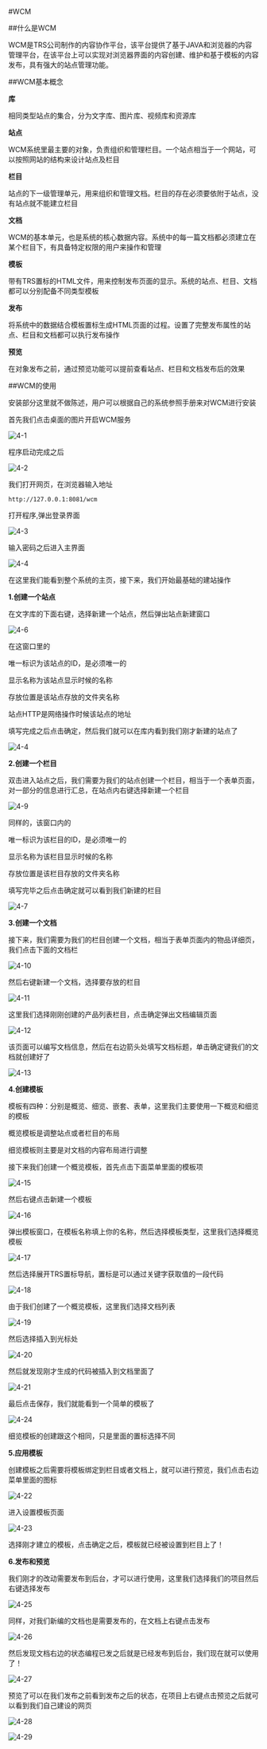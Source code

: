 #WCM

##什么是WCM

   WCM是TRS公司制作的内容协作平台，该平台提供了基于JAVA和浏览器的内容管理平台，在该平台上可以实现对浏览器界面的内容创建、维护和基于模板的内容发布，具有强大的站点管理功能。

##WCM基本概念

   **库**

   相同类型站点的集合，分为文字库、图片库、视频库和资源库

   **站点**

   WCM系统里最主要的对象，负责组织和管理栏目。一个站点相当于一个网站，可以按照网站的结构来设计站点及栏目

   **栏目**

   站点的下一级管理单元，用来组织和管理文档。栏目的存在必须要依附于站点，没有站点就不能建立栏目

   **文档**
   
   WCM的基本单元，也是系统的核心数据内容。系统中的每一篇文档都必须建立在某个栏目下，有具备特定权限的用户来操作和管理

   **模板**
   
   带有TRS置标的HTML文件，用来控制发布页面的显示。系统的站点、栏目、文档都可以分别配备不同类型模板

   **发布**

   将系统中的数据结合模板置标生成HTML页面的过程。设置了完整发布属性的站点、栏目和文档都可以执行发布操作

   **预览**

   在对象发布之前，通过预览功能可以提前查看站点、栏目和文档发布后的效果

##WCM的使用

   安装部分这里就不做陈述，用户可以根据自己的系统参照手册来对WCM进行安装

   首先我们点击桌面的图片开启WCM服务

   ![4-1](./pics/4-1.png)

   程序启动完成之后

   ![4-2](./pics/4-2.png)

   我们打开网页，在浏览器输入地址
	
	http://127.0.0.1:8081/wcm

   打开程序,弹出登录界面

   ![4-3](./pics/4-3.png)

   输入密码之后进入主界面

   ![4-4](./pics/4-4.png)
   
   在这里我们能看到整个系统的主页，接下来，我们开始最基础的建站操作

   **1.创建一个站点**

   在文字库的下面右键，选择新建一个站点，然后弹出站点新建窗口

   ![4-6](./pics/4-6.png)

   在这窗口里的

   唯一标识为该站点的ID，是必须唯一的
   
   显示名称为该站点显示时候的名称

   存放位置是该站点存放的文件夹名称

   站点HTTP是网络操作时候该站点的地址

   填写完成之后点击确定，然后我们就可以在库内看到我们刚才新建的站点了

   ![4-4](./pics/4-14.png)

   **2.创建一个栏目**
   
   双击进入站点之后，我们需要为我们的站点创建一个栏目，相当于一个表单页面，对一部分的信息进行汇总，在站点内右键选择新建一个栏目

   ![4-9](./pics/4-9.png)

   同样的，该窗口内的

   唯一标识为该栏目的ID，是必须唯一的
   
   显示名称为该栏目显示时候的名称

   存放位置是该栏目存放的文件夹名称

   填写完毕之后点击确定就可以看到我们新建的栏目

   ![4-7](./pics/4-7.png)

   **3.创建一个文档**
   
   接下来，我们需要为我们的栏目创建一个文档，相当于表单页面内的物品详细页，我们点击下面的文档栏

   ![4-10](./pics/4-10.png)
 
   然后右键新建一个文档，选择要存放的栏目

   ![4-11](./pics/4-11.png)

   这里我们选择刚刚创建的产品列表栏目，点击确定弹出文档编辑页面

   ![4-12](./pics/4-12.png)

   该页面可以编写文档信息，然后在右边箭头处填写文档标题，单击确定键我们的文档就创建好了

   ![4-13](./pics/4-13.png)

   **4.创建模板**

   模板有四种：分别是概览、细览、嵌套、表单，这里我们主要使用一下概览和细览的模板

   概览模板是调整站点或者栏目的布局

   细览模板则主要是对文档的内容布局进行调整

   接下来我们创建一个概览模板，首先点击下面菜单里面的模板项

   ![4-15](./pics/4-15.png)

   然后右键点击新建一个模板

   ![4-16](./pics/4-16.png)

   弹出模板窗口，在模板名称填上你的名称，然后选择模板类型，这里我们选择概览模板

   ![4-17](./pics/4-17.png)

   然后选择展开TRS置标导航，置标是可以通过关键字获取值的一段代码

   ![4-18](./pics/4-18.png)

   由于我们创建了一个概览模板，这里我们选择文档列表

   ![4-19](./pics/4-19.png)

   然后选择插入到光标处

   ![4-20](./pics/4-20.png)

  然后就发现刚才生成的代码被插入到文档里面了

   ![4-21](./pics/4-21.png)
 
  最后点击保存，我们就能看到一个简单的模板了

   ![4-24](./pics/4-24.png)

  细览模板的创建跟这个相同，只是里面的置标选择不同

 **5.应用模板**

  创建模板之后需要将模板绑定到栏目或者文档上，就可以进行预览，我们点击右边菜单里面的图标

  ![4-22](./pics/4-22.png)

  进入设置模板页面

  ![4-23](./pics/4-23.png)

  选择刚才建立的模板，点击确定之后，模板就已经被设置到栏目上了！

**6.发布和预览**

 我们刚才的改动需要发布到后台，才可以进行使用，这里我们选择我们的项目然后右键选择发布

  ![4-25](./pics/4-25.png)

  同样，对我们新编的文档也是需要发布的，在文档上右键点击发布

  ![4-26](./pics/4-26.png)

   然后发现文档右边的状态编程已发之后就是已经发布到后台，我们现在就可以使用了！

   ![4-27](./pics/4-27.png)

   预览了可以在我们发布之前看到发布之后的状态，在项目上右键点击预览之后就可以看到我们自己建设的网页

   ![4-28](./pics/4-28.png)

   ![4-29](./pics/4-29.png)